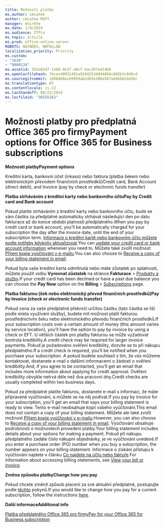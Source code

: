 ```yaml
---
title: Možnosti platby
ms.author: cmcatee
author: cmcatee-MSFT
manager: mnirkhe
ms.date: 1/9/2019
ms.audience: ITPro
ms.topic: article
ms.prod: office-online-server
ROBOTS: NOINDEX, NOFOLLOW
localization_priority: Priority
ms.custom:
- "1639"
- "9000134"
ms.assetid: 352a02d7-1368-4e3f-a8cf-bac207e414b0
ms.openlocfilehash: 74cec40931491a9194252dd44894c602b3c849cd
ms.sourcegitcommit: 1d98db8acb9959aba3b5e308a567ade6b62da56c
ms.translationtype: HT
ms.contentlocale: cs-CZ
ms.lasthandoff: 08/22/2019
ms.locfileid: "36555262"
---
```

# <a name="payment-options-for-office-365-for-business-subscriptions"></a><span data-ttu-id="9fe4d-102">Možnosti platby pro předplatná Office 365 pro firmy</span><span class="sxs-lookup"><span data-stu-id="9fe4d-102">Payment options for Office 365 for Business subscriptions</span></span>

<span data-ttu-id="9fe4d-103">**Možnosti platby**</span><span class="sxs-lookup"><span data-stu-id="9fe4d-103">**Payment options**</span></span>
  
<span data-ttu-id="9fe4d-104">Kreditní karta, bankovní účet (inkaso) nebo faktura (platba šekem nebo elektronickým převodem finančních prostředků)</span><span class="sxs-lookup"><span data-stu-id="9fe4d-104">Credit card, Bank Account (direct debit), and Invoice (pay by check or electronic funds transfer)</span></span>
  
<span data-ttu-id="9fe4d-105">**Platba strháváním z kreditní karty nebo bankovního účtu**</span><span class="sxs-lookup"><span data-stu-id="9fe4d-105">**Pay by Credit card and Bank account**</span></span>
  
<span data-ttu-id="9fe4d-106">Pokud platíte strháváním z kreditní karty nebo bankovního účtu, bude se vám částka za předplatné automaticky strhávat následující den po datu fakturace až do konce období platnosti předplatného.</span><span class="sxs-lookup"><span data-stu-id="9fe4d-106">When you pay by credit card or bank account, you'll be automatically charged for your subscription the day after the invoice date, until the end of your subscription term.</span></span> <span data-ttu-id="9fe4d-107">[Informace o kreditní kartě nebo bankovním účtu můžete podle potřeby kdykoliv aktualizovat](https://docs.microsoft.com/office365/admin/subscriptions-and-billing/add-update-or-remove-credit-card-or-bank-account).</span><span class="sxs-lookup"><span data-stu-id="9fe4d-107">You can [update your credit card or bank account information](https://docs.microsoft.com/office365/admin/subscriptions-and-billing/add-update-or-remove-credit-card-or-bank-account) whenever you need to.</span></span> <span data-ttu-id="9fe4d-108">Můžete také zvolit možnost [Příjem kopie vyúčtování v e-mailu](https://docs.microsoft.com/office365/admin/subscriptions-and-billing/pay-for-your-subscription#receive-a-copy-of-your-billing-statement-in-email).</span><span class="sxs-lookup"><span data-stu-id="9fe4d-108">You can also choose to [Receive a copy of your billing statement in email](https://docs.microsoft.com/office365/admin/subscriptions-and-billing/pay-for-your-subscription#receive-a-copy-of-your-billing-statement-in-email).</span></span>
  
<span data-ttu-id="9fe4d-109">Pokud byla vaše kreditní karta odmítnutá nebo máte zůstatek po splatnosti, můžete použít volbu **Vyrovnat zůstatek** na stránce **Fakturace** \> [Produkty a služby](https://portal.office.com/adminportal/home#/subscriptions).</span><span class="sxs-lookup"><span data-stu-id="9fe4d-109">If your credit card has been declined or have a past due balance you can choose the **Pay Now** option on the **Billing** \> [Subscriptions](https://portal.office.com/adminportal/home#/subscriptions) page.</span></span>
  
<span data-ttu-id="9fe4d-110">**Platba fakturou (šek nebo elektronický převod finančních prostředků)**</span><span class="sxs-lookup"><span data-stu-id="9fe4d-110">**Pay by Invoice (check or electronic funds transfer)**</span></span>
  
<span data-ttu-id="9fe4d-111">Pokud cena za vaše předplatné překročí určitou částku (tato částka se liší podle místa využívání služby), budete mít možnost platit fakturou prostřednictvím šeku nebo elektronického převodu finančních prostředků.</span><span class="sxs-lookup"><span data-stu-id="9fe4d-111">If your subscription costs over a certain amount of money (this amount varies by service location), you'll have the option to pay by invoice by using a check or EFT.</span></span> <span data-ttu-id="9fe4d-112">U větších částek pro platby fakturou se může vyžadovat kontrola kredibility.</span><span class="sxs-lookup"><span data-stu-id="9fe4d-112">A credit check may be required for larger invoice payments.</span></span> <span data-ttu-id="9fe4d-113">Pokud je požadováno ověření kredibility, dozvíte se to při nákupu předplatného.</span><span class="sxs-lookup"><span data-stu-id="9fe4d-113">If a credit check is required, you'll be notified when you purchase your subscription.</span></span> <span data-ttu-id="9fe4d-114">A pokud budete souhlasit s tím, že vás můžeme kontaktovat, dostanete e-mail s dalšími informacemi o žádosti o ověření kredibility.</span><span class="sxs-lookup"><span data-stu-id="9fe4d-114">And, if you agree to be contacted, you'll get an email that includes more information about applying for credit approval.</span></span> <span data-ttu-id="9fe4d-115">Ověření kredibility obvykle netrvá déle než dva pracovní dny.</span><span class="sxs-lookup"><span data-stu-id="9fe4d-115">Credit checks are usually completed within two business days.</span></span>
  
<span data-ttu-id="9fe4d-116">Pokud za předplatné platíte fakturou, dostanete e-mail s informací, že máte připravené vyúčtování, a můžete se na něj podívat.</span><span class="sxs-lookup"><span data-stu-id="9fe4d-116">If you pay by invoice for your subscription, you'll get an email that says your billing statement is ready to view.</span></span> <span data-ttu-id="9fe4d-117">Tento e-mail neobsahuje kopii vašeho vyúčtování.</span><span class="sxs-lookup"><span data-stu-id="9fe4d-117">This email does not contain a copy of your billing statement.</span></span> <span data-ttu-id="9fe4d-118">Můžete ale také zvolit možnost [Příjem kopie vyúčtování v e-mailu](https://docs.microsoft.com/office365/admin/subscriptions-and-billing/pay-for-your-subscription#receive-a-copy-of-your-billing-statement-in-email).</span><span class="sxs-lookup"><span data-stu-id="9fe4d-118">However, you can also choose to [Receive a copy of your billing statement in email](https://docs.microsoft.com/office365/admin/subscriptions-and-billing/pay-for-your-subscription#receive-a-copy-of-your-billing-statement-in-email).</span></span> <span data-ttu-id="9fe4d-119">Vyúčtování obsahuje podrobnosti o možnostech provedení platby.</span><span class="sxs-lookup"><span data-stu-id="9fe4d-119">Your billing statement includes details about your options for making a payment.</span></span> <span data-ttu-id="9fe4d-120">Pokud při nákupu předplatného zadáte číslo nákupní objednávky, je ve vyúčtování uvedené.</span><span class="sxs-lookup"><span data-stu-id="9fe4d-120">If you enter a purchase order (PO) number when you buy a subscription, the number appears on your billing statement.</span></span> <span data-ttu-id="9fe4d-121">Informace o získání přístupu k vyúčtování najdete v článku [Co najdete na účtu nebo faktuře](https://docs.microsoft.com/office365/admin/subscriptions-and-billing/view-your-bill-or-invoice).</span><span class="sxs-lookup"><span data-stu-id="9fe4d-121">For information about accessing billing statements, see [View your bill or invoice](https://docs.microsoft.com/office365/admin/subscriptions-and-billing/view-your-bill-or-invoice).</span></span>
  
<span data-ttu-id="9fe4d-122">**Změna způsobu platby**</span><span class="sxs-lookup"><span data-stu-id="9fe4d-122">**Change how you pay**</span></span>
  
<span data-ttu-id="9fe4d-123">Pokud chcete změnit způsob placení za své aktuální předplatné, postupujte podle [těchto](https://docs.microsoft.com/office365/admin/subscriptions-and-billing/change-payment-method) pokynů.</span><span class="sxs-lookup"><span data-stu-id="9fe4d-123">If you would like to change how you pay for a current subscription, follow the instructions [here](https://docs.microsoft.com/office365/admin/subscriptions-and-billing/change-payment-method).</span></span>
  
<span data-ttu-id="9fe4d-124">**Další informace**</span><span class="sxs-lookup"><span data-stu-id="9fe4d-124">**Additional info**</span></span>
  
[<span data-ttu-id="9fe4d-125">Platba předplatného Office 365 pro firmy</span><span class="sxs-lookup"><span data-stu-id="9fe4d-125">Pay for your Office 365 for Business subscription</span></span>](https://docs.microsoft.com/office365/admin/subscriptions-and-billing/pay-for-your-subscription)